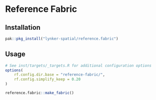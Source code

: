 # Reference Fabric

## Installation

```r
pak::pkg_install("lynker-spatial/reference.fabric")
```

## Usage

```r
# See inst/targets/_targets.R for additional configuration options
options(
    rf.config.dir.base = "reference-fabric/",
    rf.config.simplify_keep = 0.20
)

reference.fabric::make_fabric()
```
